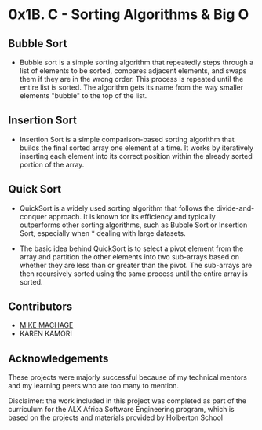 # 0x1B. C - Sorting Algorithms & Big O

## Bubble Sort
* Bubble sort is a simple sorting algorithm that repeatedly steps through a list of elements to be sorted, compares adjacent elements, and swaps them if they are in the wrong order. This process is repeated until the entire list is sorted. The algorithm gets its name from the way smaller elements "bubble" to the top of the list.



## Insertion Sort
* Insertion Sort is a simple comparison-based sorting algorithm that builds the final sorted array one element at a time. It works by iteratively inserting each element into its correct position within the already sorted portion of the array. 



## Quick Sort
* QuickSort is a widely used sorting algorithm that follows the divide-and-conquer approach. It is known for its       efficiency and typically outperforms other sorting algorithms, such as Bubble Sort or Insertion Sort, especially when * dealing with large datasets.

* The basic idea behind QuickSort is to select a pivot element from the array and partition the other elements into two sub-arrays based on whether they are less than or greater than the pivot. The sub-arrays are then recursively sorted using the same process until the entire array is sorted.

## Contributors
* [MIKE MACHAGE](https://twitter.com/machage_)
* KAREN KAMORI

## Acknowledgements

These projects were majorly successful because of my technical mentors and my learning peers who are too many to mention.

Disclaimer: the work included in this project was completed as part of the curriculum for the ALX Africa Software Engineering program, which is based on the projects and materials provided by Holberton School
